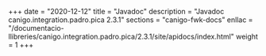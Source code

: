 +++
date        = "2020-12-12"
title       = "Javadoc"
description = "Javadoc canigo.integration.padro.pica 2.3.1"
sections    = "canigo-fwk-docs"
enllac		= "/documentacio-llibreries/canigo.integration.padro.pica/2.3.1/site/apidocs/index.html"
weight		= 1
+++
